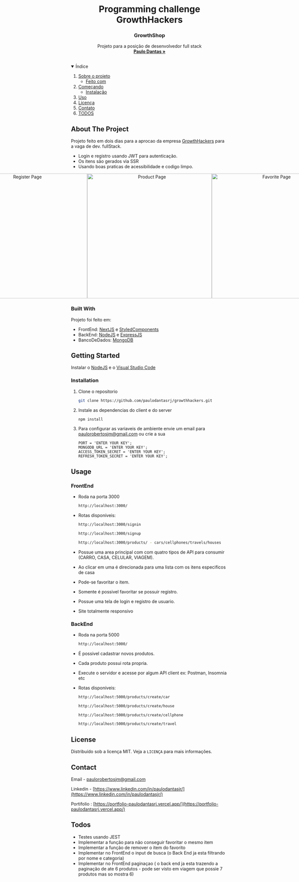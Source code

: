 <h1 align="center">
  Programming challenge GrowthHackers
</h1>
<p align="center">
  <h3 align="center">GrowthShop</h3>

  <p align="center">
    Projeto para a posição de desenvolvedor full stack
    <br />
    <a href="https://portfolio-paulodantasrj.vercel.app/"><strong>Paulo Dantas »</strong></a>
    <br />
    <br />
  </p>
</p>

<!-- TABLE OF CONTENTS -->
<details open="open">
  <summary>Índice</summary>
  <ol>
    <li>
      <a href="#about-the-project">Sobre o projeto</a>
      <ul>
        <li><a href="#built-with">Feito com</a></li>
      </ul>
    </li>
    <li>
      <a href="#getting-started">Começando</a>
      <ul>
        <li><a href="#installation">Instalação</a></li>
      </ul>
    </li>
    <li><a href="#usage">Uso</a></li>
    <li><a href="#license">Licença</a></li>
    <li><a href="#contact">Contato</a></li>
    <li><a href="#todos">TODOS</a></li>
  </ol>
</details>

<!-- ABOUT THE PROJECT -->

## About The Project

Projeto feito em dois dias para a aprocao da empresa [GrowthHackers](https://growthhackers.com/) para a vaga de dev. fullStack.

- Login e registro usando JWT para autenticação.
- Os itens são gerados via SSR
- Usando boas praticas de acessibilidade e codigo limpo.

<p align="center" style="display: flex; align-items: flex-start; justify-content: center;">
  <img alt="Login Page" src="https://github.com/paulodantasrj/growthhackers/blob/main/client/public/assets/readme/login_page.PNG" width="400px" height="400px">

  <img alt="Register Page" src="https://github.com/paulodantasrj/growthhackers/blob/main/client/public/assets/readme/register_page.PNG" width="400px" height="400px">

  <img alt="Product Page" src="https://github.com/paulodantasrj/growthhackers/blob/main/client/public/assets/readme/product_page.PNG" width="400px" height="400px">

  <img alt="Favorite Page" src="https://github.com/paulodantasrj/growthhackers/blob/main/client/public/assets/readme/favorite_page.PNG" width="400px" height="400px">

  <img alt="Home Page" src="https://github.com/paulodantasrj/growthhackers/blob/main/client/public/assets/readme/home_page.PNG" width="400px" height="400px">
</p>

### Built With

Projeto foi feito em:

- FrontEnd: [NextJS](https://nextjs.org/) e [StyledComponents](https://styled-components.com/)
- BackEnd: [NodeJS](https://nodejs.org/en/) e [ExpressJS](https://expressjs.com/)
- BancoDeDados: [MongoDB](https://www.mongodb.com/)

<!-- GETTING STARTED -->

## Getting Started

Instalar o [NodeJS](https://nodejs.org/en/) e o [Visual Studio Code](https://code.visualstudio.com/)

### Installation

1. Clone o repositorio
   ```sh
   git clone https://github.com/paulodantasrj/growthhackers.git
   ```
2. Instale as dependencias do client e do server
   ```sh
   npm install
   ```
3. Para configurar as variaveis de ambiente envie um email para paulorobertosjm@gmail.com ou crie a sua
   ```JS
   PORT = 'ENTER YOUR KEY';
   MONGODB_URL = 'ENTER YOUR KEY';
   ACCESS_TOKEN_SECRET = 'ENTER YOUR KEY';
   REFRESH_TOKEN_SECRET = 'ENTER YOUR KEY';
   ```

<!-- USAGE EXAMPLES -->

## Usage

### FrontEnd

- Roda na porta 3000
  ```sh
  http://localhost:3000/
  ```
- Rotas disponíveis:

  ```sh
  http://localhost:3000/signin
  ```

  ```sh
  http://localhost:3000/signup
  ```

  ```sh
  http://localhost:3000/products/ - cars/cellphones/travels/houses
  ```

- Possue uma area principal com com quatro tipos de API para consumir (CARRO, CASA, CELULAR, VIAGEM).
- Ao clicar em uma é direcionada para uma lista com os itens especificos de casa
- Pode-se favoritar o item.
- Somente é possivel favoritar se possuir registro.
- Possue uma tela de login e registro de usuario.
- Site totalmente responsivo

### BackEnd

- Roda na porta 5000
  ```sh
  http://localhost:5000/
  ```
- É possivel cadastrar novos produtos.
- Cada produto possui rota propria.
- Execute o servidor e acesse por algum API client ex: Postman, Insomnia etc
- Rotas disponíveis:

  ```sh
  http://localhost:5000/products/create/car
  ```

  ```sh
  http://localhost:5000/products/create/house
  ```

  ```sh
  http://localhost:5000/products/create/cellphone
  ```

  ```sh
  http://localhost:5000/products/create/travel
  ```

  <!-- LICENSE -->

## License

Distribuído sob a licença MIT. Veja a `LICENÇA` para mais informações.

<!-- CONTACT -->

## Contact

Email - paulorobertosjm@gmail.com

Linkedin - [https://www.linkedin.com/in/paulodantasjr/](https://www.linkedin.com/in/paulodantasjr/)

Portifolio : [https://portfolio-paulodantasrj.vercel.app/](https://portfolio-paulodantasrj.vercel.app/)

<!-- TODOS -->

## Todos

- Testes usando JEST
- Implementar a função para não conseguir favoritar o mesmo item
- Implementar a função de remover o item do favorito
- Implementar no FrontEnd o input de busca (o Back End ja esta filtrando por nome e categoria)
- Implementar no FrontEnd paginaçao ( o back end ja esta trazendo a paginação de ate 6 produtos - pode ser visto em viagem que possie 7 produtos mas so mostra 6)
